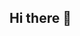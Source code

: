 ## Hi there 👋

<!--
This is a Simple Website Hoster for esp32, with this you can host a site only with http on your local network, and acess it with local IP or a domain by mDNS.
Important! You will need to upload your website files to SPIFFS using Esp32 File Uploader!
-->
